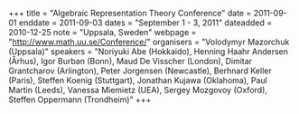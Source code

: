 +++
title = "Algebraic Representation Theory Conference"
date = 2011-09-01
enddate = 2011-09-03
dates = "September 1 - 3, 2011"
dateadded = 2010-12-25
note = "Uppsala, Sweden"
webpage = "http://www.math.uu.se/Conference/"
organisers = "Volodymyr Mazorchuk (Uppsala)"
speakers = "Noriyuki Abe (Hokkaido),
Henning Haahr Andersen (Århus), Igor Burban (Bonn),
Maud De Visscher (London), Dimitar Grantcharov (Arlington),
Peter Jorgensen (Newcastle), Berhnard Keller (Paris),
Steffen Koenig (Stuttgart), Jonathan Kujawa (Oklahoma),
Paul Martin (Leeds), Vanessa Miemietz (UEA),
Sergey Mozgovoy (Oxford), Steffen Oppermann (Trondheim)"
+++
